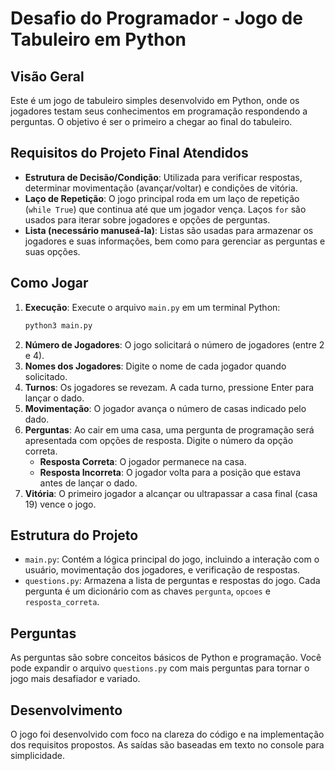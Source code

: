 # Desafio do Programador - Jogo de Tabuleiro em Python

## Visão Geral

Este é um jogo de tabuleiro simples desenvolvido em Python, onde os jogadores testam seus conhecimentos em programação respondendo a perguntas. O objetivo é ser o primeiro a chegar ao final do tabuleiro.

## Requisitos do Projeto Final Atendidos

*   **Estrutura de Decisão/Condição**: Utilizada para verificar respostas, determinar movimentação (avançar/voltar) e condições de vitória.
*   **Laço de Repetição**: O jogo principal roda em um laço de repetição (`while True`) que continua até que um jogador vença. Laços `for` são usados para iterar sobre jogadores e opções de perguntas.
*   **Lista (necessário manuseá-la)**: Listas são usadas para armazenar os jogadores e suas informações, bem como para gerenciar as perguntas e suas opções.

## Como Jogar

1.  **Execução**: Execute o arquivo `main.py` em um terminal Python:
    ```bash
    python3 main.py
    ```
2.  **Número de Jogadores**: O jogo solicitará o número de jogadores (entre 2 e 4).
3.  **Nomes dos Jogadores**: Digite o nome de cada jogador quando solicitado.
4.  **Turnos**: Os jogadores se revezam. A cada turno, pressione Enter para lançar o dado.
5.  **Movimentação**: O jogador avança o número de casas indicado pelo dado.
6.  **Perguntas**: Ao cair em uma casa, uma pergunta de programação será apresentada com opções de resposta. Digite o número da opção correta.
    *   **Resposta Correta**: O jogador permanece na casa.
    *   **Resposta Incorreta**: O jogador volta para a posição que estava antes de lançar o dado.
7.  **Vitória**: O primeiro jogador a alcançar ou ultrapassar a casa final (casa 19) vence o jogo.

## Estrutura do Projeto

*   `main.py`: Contém a lógica principal do jogo, incluindo a interação com o usuário, movimentação dos jogadores, e verificação de respostas.
*   `questions.py`: Armazena a lista de perguntas e respostas do jogo. Cada pergunta é um dicionário com as chaves `pergunta`, `opcoes` e `resposta_correta`.

## Perguntas

As perguntas são sobre conceitos básicos de Python e programação. Você pode expandir o arquivo `questions.py` com mais perguntas para tornar o jogo mais desafiador e variado.

## Desenvolvimento

O jogo foi desenvolvido com foco na clareza do código e na implementação dos requisitos propostos. As saídas são baseadas em texto no console para simplicidade.


